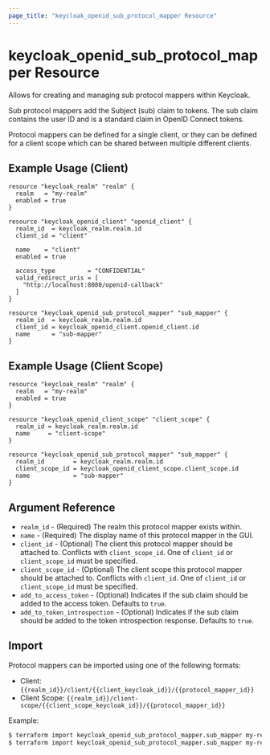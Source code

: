 ```yaml
---
page_title: "keycloak_openid_sub_protocol_mapper Resource"
---
```


# keycloak\_openid\_sub\_protocol\_mapper Resource

Allows for creating and managing sub protocol mappers within Keycloak.

Sub protocol mappers add the Subject (sub) claim to tokens. The sub claim contains the user ID and is a standard claim in OpenID Connect tokens.

Protocol mappers can be defined for a single client, or they can be defined for a client scope which can be shared between
multiple different clients.

## Example Usage (Client)

```hcl
resource "keycloak_realm" "realm" {
  realm   = "my-realm"
  enabled = true
}

resource "keycloak_openid_client" "openid_client" {
  realm_id  = keycloak_realm.realm.id
  client_id = "client"

  name    = "client"
  enabled = true

  access_type         = "CONFIDENTIAL"
  valid_redirect_uris = [
    "http://localhost:8080/openid-callback"
  ]
}

resource "keycloak_openid_sub_protocol_mapper" "sub_mapper" {
  realm_id  = keycloak_realm.realm.id
  client_id = keycloak_openid_client.openid_client.id
  name      = "sub-mapper"
}
```

## Example Usage (Client Scope)

```hcl
resource "keycloak_realm" "realm" {
  realm   = "my-realm"
  enabled = true
}

resource "keycloak_openid_client_scope" "client_scope" {
  realm_id = keycloak_realm.realm.id
  name     = "client-scope"
}

resource "keycloak_openid_sub_protocol_mapper" "sub_mapper" {
  realm_id        = keycloak_realm.realm.id
  client_scope_id = keycloak_openid_client_scope.client_scope.id
  name            = "sub-mapper"
}
```

## Argument Reference

- `realm_id` - (Required) The realm this protocol mapper exists within.
- `name` - (Required) The display name of this protocol mapper in the GUI.
- `client_id` - (Optional) The client this protocol mapper should be attached to. Conflicts with `client_scope_id`. One of `client_id` or `client_scope_id` must be specified.
- `client_scope_id` - (Optional) The client scope this protocol mapper should be attached to. Conflicts with `client_id`. One of `client_id` or `client_scope_id` must be specified.
- `add_to_access_token` - (Optional) Indicates if the sub claim should be added to the access token. Defaults to `true`.
- `add_to_token_introspection` - (Optional) Indicates if the sub claim should be added to the token introspection response. Defaults to `true`.

## Import

Protocol mappers can be imported using one of the following formats:
- Client: `{{realm_id}}/client/{{client_keycloak_id}}/{{protocol_mapper_id}}`
- Client Scope: `{{realm_id}}/client-scope/{{client_scope_keycloak_id}}/{{protocol_mapper_id}}`

Example:

```bash
$ terraform import keycloak_openid_sub_protocol_mapper.sub_mapper my-realm/client/a7202154-8793-4656-b655-1dd18c181e14/71602afa-f7d1-4788-8c49-ef8fd00af0f4
$ terraform import keycloak_openid_sub_protocol_mapper.sub_mapper my-realm/client-scope/b799ea7e-73ee-4a73-990a-1eafebe8e20a/71602afa-f7d1-4788-8c49-ef8fd00af0f4
```
